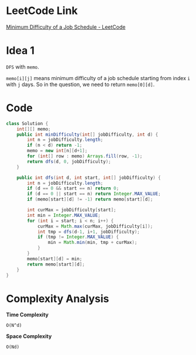# LeetCode Link

[Minimum Difficulty of a Job Schedule - LeetCode](https://leetcode.com/problems/minimum-difficulty-of-a-job-schedule/description/)

# Idea 1

`DFS` with `memo`.

`memo[i][j]` means minimum difficulty of a job schedule starting from index `i` with `j` days. So in the question, we need to return `memo[0][d]`.



# Code

```java
class Solution {
    int[][] memo;
    public int minDifficulty(int[] jobDifficulty, int d) {
        int n = jobDifficulty.length;
        if (n < d) return -1;
        memo = new int[n][d+1];
        for (int[] row : memo) Arrays.fill(row, -1);
        return dfs(d, 0, jobDifficulty);
    }

    public int dfs(int d, int start, int[] jobDifficulty) {
        int n = jobDifficulty.length;
        if (d == 0 && start == n) return 0;
        if (d == 0 || start == n) return Integer.MAX_VALUE;
        if (memo[start][d] != -1) return memo[start][d];

        int curMax = jobDifficulty[start];
        int min = Integer.MAX_VALUE;
        for (int i = start; i < n; i++) {
            curMax = Math.max(curMax, jobDifficulty[i]);
            int tmp = dfs(d-1, i+1, jobDifficulty);
            if (tmp != Integer.MAX_VALUE) {
                min = Math.min(min, tmp + curMax);
            }
        }
        memo[start][d] = min;
        return memo[start][d];
    }
}
```

# Complexity Analysis

**Time Complexity**

`O(N^d)`

**Space Complexity**

`O(Nd)`

